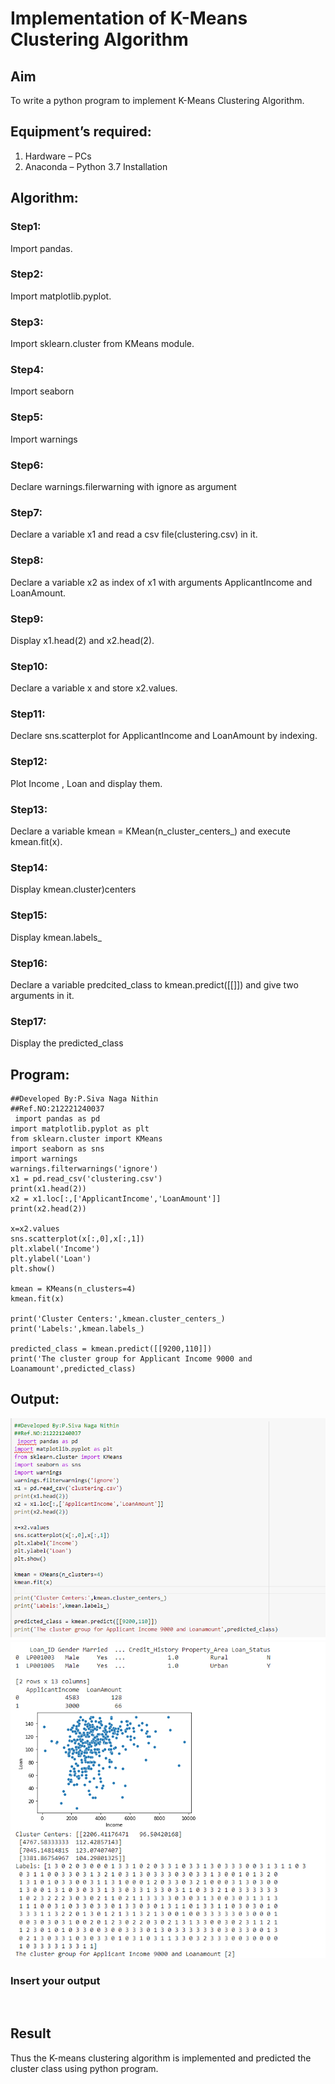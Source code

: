 # Implementation of K-Means Clustering Algorithm
## Aim
To write a python program to implement K-Means Clustering Algorithm.
## Equipment’s required:
1.	Hardware – PCs
2.	Anaconda – Python 3.7 Installation

## Algorithm:
### Step1:
Import pandas.

### Step2:
Import matplotlib.pyplot.

### Step3:
Import sklearn.cluster from KMeans module.

### Step4:
Import seaborn

### Step5:
Import warnings

### Step6:
Declare warnings.filerwarning with ignore as argument

### Step7:
Declare a variable x1 and read a csv file(clustering.csv) in it.

### Step8:
Declare a variable x2 as index of x1 with arguments ApplicantIncome and LoanAmount.

### Step9:
Display x1.head(2) and x2.head(2).

### Step10:
Declare a variable x and store x2.values.

### Step11:
Declare sns.scatterplot for ApplicantIncome and LoanAmount by indexing.

### Step12:
Plot Income , Loan and display them.

### Step13:
Declare a variable kmean = KMean(n_cluster_centers_) and execute kmean.fit(x).

### Step14:
Display kmean.cluster)centers

### Step15:
Display kmean.labels_

### Step16:
Declare a variable predcited_class to kmean.predict([[]]) and give two arguments in it.

### Step17:
Display the predicted_class





## Program:
```
##Developed By:P.Siva Naga Nithin
##Ref.NO:212221240037
 import pandas as pd
import matplotlib.pyplot as plt
from sklearn.cluster import KMeans
import seaborn as sns
import warnings
warnings.filterwarnings('ignore')
x1 = pd.read_csv('clustering.csv')
print(x1.head(2))
x2 = x1.loc[:,['ApplicantIncome','LoanAmount']]
print(x2.head(2))

x=x2.values
sns.scatterplot(x[:,0],x[:,1])
plt.xlabel('Income')
plt.ylabel('Loan')
plt.show()

kmean = KMeans(n_clusters=4)
kmean.fit(x)

print('Cluster Centers:',kmean.cluster_centers_)
print('Labels:',kmean.labels_)

predicted_class = kmean.predict([[9200,110]])
print('The cluster group for Applicant Income 9000 and Loanamount',predicted_class)
```







## Output:
![githublogo](cluster1.png)
![githublogo](cluster.png)

### Insert your output

<br>

## Result
Thus the K-means clustering algorithm is implemented and predicted the cluster class using python program.
